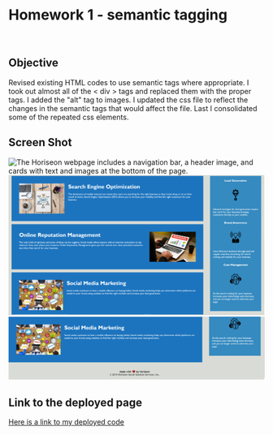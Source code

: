 # Homework 1 - semantic tagging

<br>

## Objective

Revised existing HTML codes to use semantic tags where appropriate.  I took out almost all of the < div > tags and replaced them with the proper tags. I added the "alt" tag to images. I updated the css file to reflect the changes in the semantic tags that would affect the file. Last I consolidated some of the repeated css elements.

## Screen Shot

![The Horiseon webpage includes a navigation bar, a header image, and cards with text and images at the bottom of the page.](./assets/images/hw1-screenshot1.png)
![The Horiseon webpage includes a navigation bar, a header image, and cards with text and images at the bottom of the page.](./assets/images/hw1-screenshot2.png)
![The Horiseon webpage includes a navigation bar, a header image, and cards with text and images at the bottom of the page.](./assets/images/hw1-screenshot3.png)



 <!-- You should have a brief description of your application/repo/work as well as a link to your deployed application and a screenshot. -->




## Link to the deployed page

[Here is a link to my deployed code](https://wmerrill01.github.io/semantic-tagging/)
